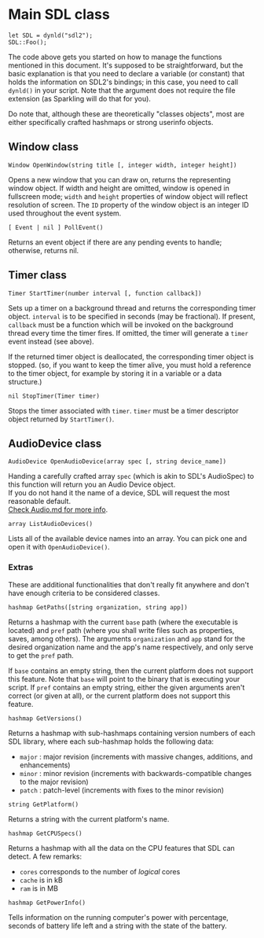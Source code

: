 # Main SDL class

    let SDL = dynld("sdl2");
    SDL::Foo();

The code above gets you started on how to manage the functions mentioned in
this document. It's supposed to be straightforward, but the basic explanation is
that you need to declare a variable (or constant) that holds the information on
SDL2's bindings; in this case, you need to call `dynld()` in your script. Note
that the argument does not require the file extension (as Sparkling will do that
for you).

Do note that, although these are theoretically "classes objects", most are either
specifically crafted hashmaps or strong userinfo objects.

## Window class

    Window OpenWindow(string title [, integer width, integer height])

Opens a new window that you can draw on, returns the representing
window object. If width and height are omitted, window is opened
in fullscreen mode; `width` and `height` properties of window object
will reflect resolution of screen. The `ID` property of the window
object is an integer ID used throughout the event system.

    [ Event | nil ] PollEvent()

Returns an event object if there are any pending events to handle;
otherwise, returns nil.

## Timer class

    Timer StartTimer(number interval [, function callback])

Sets up a timer on a background thread and returns the corresponding timer
object. `interval` is to be specified in seconds (may be fractional).
If present, `callback` must be a function which will be invoked on the
background thread every time the timer fires. If omitted, the timer
will generate a `timer` event instead (see above).

If the returned timer object is deallocated, the corresponding timer
object is stopped. (so, if you want to keep the timer alive, you must
hold a reference to the timer object, for example by storing it in a
variable or a data structure.)

    nil StopTimer(Timer timer)

Stops the timer associated with `timer`. `timer` must be a timer
descriptor object returned by `StartTimer()`.

## AudioDevice class

	AudioDevice OpenAudioDevice(array spec [, string device_name])

Handing a carefully crafted array `spec` (which is akin to SDL's AudioSpec)
to this function will return you an Audio Device object.  
If you do not hand it the name of a device, SDL will request the most reasonable
default.  
[Check Audio.md for more info](./Audio.md#audiospec).

	array ListAudioDevices()

Lists all of the available device names into an array. You can pick one and
open it with `OpenAudioDevice()`.


### Extras

These are additional functionalities that don't really fit anywhere and don't
have enough criteria to be considered classes.

    hashmap GetPaths([string organization, string app])

Returns a hashmap with the current `base` path (where the executable is
located) and `pref` path (where you shall write files such as properties, saves,
among others). The arguments `organization` and `app` stand for the desired
organization name and the app's name respectively, and only serve to get
the `pref` path.

If `base` contains an empty string, then the current platform does not
support this feature. Note that `base` will point to the binary that is executing
your script.
If `pref` contains an empty string, either the given arguments aren't
correct (or given at all), or the current platform does not support
this feature.

	hashmap GetVersions()

Returns a hashmap with sub-hashmaps containing version numbers of each SDL
library, where each sub-hashmap holds the following data:

* `major` : major revision (increments with massive changes, additions, and enhancements)
* `minor` : minor revision (increments with backwards-compatible changes to the major revision)
* `patch` : patch-level (increments with fixes to the minor revision)

<!-- commity-comment -->

	string GetPlatform()

Returns a string with the current platform's name.

    hashmap GetCPUSpecs()

Returns a hashmap with all the data on the CPU features that SDL can detect.
A few remarks:

* `cores` corresponds to the number of *logical* cores
* `cache` is in kB
* `ram` is in MB

<!-- commity-comment -->

    hashmap GetPowerInfo()

Tells information on the running computer's power with percentage, seconds of
battery life left and a string with the state of the battery.
